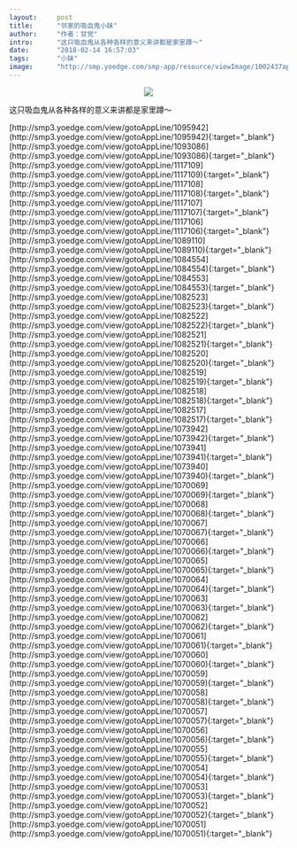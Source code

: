 ```yaml
---
layout:     post
title:      "邻家的吸血鬼小妹"
author:     "作者：甘党"
intro:      "这只吸血鬼从各种各样的意义来讲都是家里蹲～"
date:       "2018-02-14 16:57:03"
tags:       "小妹"
image:      "http://smp.yoedge.com/smp-app/resource/viewImage/1002437appline.png"
---
```

<div style="text-align: center">
<p><img src="http://smp.yoedge.com/smp-app/resource/viewImage/1002437appline.png"/></p>
</div>
<p class="post-meta">
<span>这只吸血鬼从各种各样的意义来讲都是家里蹲～</span>
</p>
[http://smp3.yoedge.com/view/gotoAppLine/1095942](http://smp3.yoedge.com/view/gotoAppLine/1095942){:target="_blank"}
[http://smp3.yoedge.com/view/gotoAppLine/1093086](http://smp3.yoedge.com/view/gotoAppLine/1093086){:target="_blank"}
[http://smp3.yoedge.com/view/gotoAppLine/1117109](http://smp3.yoedge.com/view/gotoAppLine/1117109){:target="_blank"}
[http://smp3.yoedge.com/view/gotoAppLine/1117108](http://smp3.yoedge.com/view/gotoAppLine/1117108){:target="_blank"}
[http://smp3.yoedge.com/view/gotoAppLine/1117107](http://smp3.yoedge.com/view/gotoAppLine/1117107){:target="_blank"}
[http://smp3.yoedge.com/view/gotoAppLine/1117106](http://smp3.yoedge.com/view/gotoAppLine/1117106){:target="_blank"}
[http://smp3.yoedge.com/view/gotoAppLine/1089110](http://smp3.yoedge.com/view/gotoAppLine/1089110){:target="_blank"}
[http://smp3.yoedge.com/view/gotoAppLine/1084554](http://smp3.yoedge.com/view/gotoAppLine/1084554){:target="_blank"}
[http://smp3.yoedge.com/view/gotoAppLine/1084553](http://smp3.yoedge.com/view/gotoAppLine/1084553){:target="_blank"}
[http://smp3.yoedge.com/view/gotoAppLine/1082523](http://smp3.yoedge.com/view/gotoAppLine/1082523){:target="_blank"}
[http://smp3.yoedge.com/view/gotoAppLine/1082522](http://smp3.yoedge.com/view/gotoAppLine/1082522){:target="_blank"}
[http://smp3.yoedge.com/view/gotoAppLine/1082521](http://smp3.yoedge.com/view/gotoAppLine/1082521){:target="_blank"}
[http://smp3.yoedge.com/view/gotoAppLine/1082520](http://smp3.yoedge.com/view/gotoAppLine/1082520){:target="_blank"}
[http://smp3.yoedge.com/view/gotoAppLine/1082519](http://smp3.yoedge.com/view/gotoAppLine/1082519){:target="_blank"}
[http://smp3.yoedge.com/view/gotoAppLine/1082518](http://smp3.yoedge.com/view/gotoAppLine/1082518){:target="_blank"}
[http://smp3.yoedge.com/view/gotoAppLine/1082517](http://smp3.yoedge.com/view/gotoAppLine/1082517){:target="_blank"}
[http://smp3.yoedge.com/view/gotoAppLine/1073942](http://smp3.yoedge.com/view/gotoAppLine/1073942){:target="_blank"}
[http://smp3.yoedge.com/view/gotoAppLine/1073941](http://smp3.yoedge.com/view/gotoAppLine/1073941){:target="_blank"}
[http://smp3.yoedge.com/view/gotoAppLine/1073940](http://smp3.yoedge.com/view/gotoAppLine/1073940){:target="_blank"}
[http://smp3.yoedge.com/view/gotoAppLine/1070069](http://smp3.yoedge.com/view/gotoAppLine/1070069){:target="_blank"}
[http://smp3.yoedge.com/view/gotoAppLine/1070068](http://smp3.yoedge.com/view/gotoAppLine/1070068){:target="_blank"}
[http://smp3.yoedge.com/view/gotoAppLine/1070067](http://smp3.yoedge.com/view/gotoAppLine/1070067){:target="_blank"}
[http://smp3.yoedge.com/view/gotoAppLine/1070066](http://smp3.yoedge.com/view/gotoAppLine/1070066){:target="_blank"}
[http://smp3.yoedge.com/view/gotoAppLine/1070065](http://smp3.yoedge.com/view/gotoAppLine/1070065){:target="_blank"}
[http://smp3.yoedge.com/view/gotoAppLine/1070064](http://smp3.yoedge.com/view/gotoAppLine/1070064){:target="_blank"}
[http://smp3.yoedge.com/view/gotoAppLine/1070063](http://smp3.yoedge.com/view/gotoAppLine/1070063){:target="_blank"}
[http://smp3.yoedge.com/view/gotoAppLine/1070062](http://smp3.yoedge.com/view/gotoAppLine/1070062){:target="_blank"}
[http://smp3.yoedge.com/view/gotoAppLine/1070061](http://smp3.yoedge.com/view/gotoAppLine/1070061){:target="_blank"}
[http://smp3.yoedge.com/view/gotoAppLine/1070060](http://smp3.yoedge.com/view/gotoAppLine/1070060){:target="_blank"}
[http://smp3.yoedge.com/view/gotoAppLine/1070059](http://smp3.yoedge.com/view/gotoAppLine/1070059){:target="_blank"}
[http://smp3.yoedge.com/view/gotoAppLine/1070058](http://smp3.yoedge.com/view/gotoAppLine/1070058){:target="_blank"}
[http://smp3.yoedge.com/view/gotoAppLine/1070057](http://smp3.yoedge.com/view/gotoAppLine/1070057){:target="_blank"}
[http://smp3.yoedge.com/view/gotoAppLine/1070056](http://smp3.yoedge.com/view/gotoAppLine/1070056){:target="_blank"}
[http://smp3.yoedge.com/view/gotoAppLine/1070055](http://smp3.yoedge.com/view/gotoAppLine/1070055){:target="_blank"}
[http://smp3.yoedge.com/view/gotoAppLine/1070054](http://smp3.yoedge.com/view/gotoAppLine/1070054){:target="_blank"}
[http://smp3.yoedge.com/view/gotoAppLine/1070053](http://smp3.yoedge.com/view/gotoAppLine/1070053){:target="_blank"}
[http://smp3.yoedge.com/view/gotoAppLine/1070052](http://smp3.yoedge.com/view/gotoAppLine/1070052){:target="_blank"}
[http://smp3.yoedge.com/view/gotoAppLine/1070051](http://smp3.yoedge.com/view/gotoAppLine/1070051){:target="_blank"}


